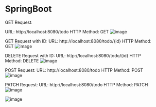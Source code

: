 # SpringBoot
GET Request:

URL: http://localhost:8080/todo
HTTP Method: GET
![image](https://github.com/Ankit-Lele/SpringBoot/assets/90802032/4e9505ce-0730-4323-9da0-b4bc7663cbdc)

GET Request with ID:
URL: http://localhost:8080/todo/{id}
HTTP Method: GET
![image](https://github.com/Ankit-Lele/SpringBoot/assets/90802032/b17ce459-3ea4-42a9-b0b0-502431ef135e)


DELETE Request with ID:
URL: http://localhost:8080/todo/{id}
HTTP Method: DELETE
![image](https://github.com/Ankit-Lele/SpringBoot/assets/90802032/4637ba07-7ab5-4daa-83c7-412b8feee307)


POST Request:
URL: http://localhost:8080/todo
HTTP Method: POST
![image](https://github.com/Ankit-Lele/SpringBoot/assets/90802032/9d37bd85-37d6-44dc-a803-62a5c7b70276)


PATCH Request:
URL: http://localhost:8080/todo
HTTP Method: PATCH
![image](https://github.com/Ankit-Lele/SpringBoot/assets/90802032/22b1d64a-cb02-42f1-bc0e-90fa84ea5f79)



![image](https://github.com/Ankit-Lele/SpringBoot/assets/90802032/62b92307-6d88-4471-8b5d-62baf8ea7f85)
